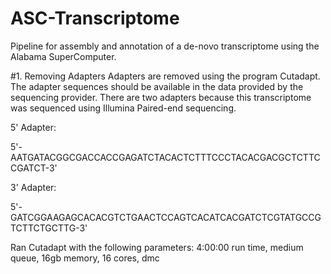 # ASC-Transcriptome
Pipeline for assembly and annotation of a de-novo transcriptome using the Alabama SuperComputer.

#1. Removing Adapters
Adapters are removed using the program Cutadapt. The adapter sequences should be available in the data provided by the sequencing provider.
There are two adapters because this transcriptome was sequenced using Illumina Paired-end sequencing.

5' Adapter:

5'-AATGATACGGCGACCACCGAGATCTACACTCTTTCCCTACACGACGCTCTTCCGATCT-3'

3' Adapter:

5'-GATCGGAAGAGCACACGTCTGAACTCCAGTCACATCACGATCTCGTATGCCGTCTTCTGCTTG-3'

Ran Cutadapt with the following parameters:
4:00:00 run time, medium queue, 16gb memory, 16 cores, dmc
